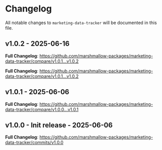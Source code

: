 # Changelog

All notable changes to `marketing-data-tracker` will be documented in this file.

## v1.0.2 - 2025-06-16

**Full Changelog**: https://github.com/marshmallow-packages/marketing-data-tracker/compare/v1.0.1...v1.0.2

**Full Changelog**: https://github.com/marshmallow-packages/marketing-data-tracker/compare/v1.0.1...v1.0.2

## v1.0.1 - 2025-06-06

**Full Changelog**: https://github.com/marshmallow-packages/marketing-data-tracker/compare/v1.0.0...v1.0.1

## v1.0.0 - Init release - 2025-06-06

**Full Changelog**: https://github.com/marshmallow-packages/marketing-data-tracker/commits/v1.0.0
